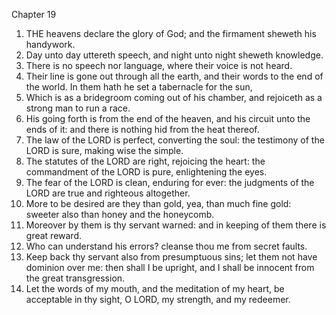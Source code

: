 

Chapter 19

1. THE heavens declare the glory of God; and the firmament sheweth his handywork.
2. Day unto day uttereth speech, and night unto night sheweth knowledge.
3. There is no speech nor language, where their voice is not heard.
4. Their line is gone out through all the earth, and their words to the end of the world.  In them hath he set a tabernacle for the sun,
5. Which is as a bridegroom coming out of his chamber, and rejoiceth as a strong man to run a race.
6. His going forth is from the end of the heaven, and his circuit unto the ends of it: and there is nothing hid from the heat thereof.
7. The law of the LORD is perfect, converting the soul: the testimony of the LORD is sure, making wise the simple.
8. The statutes of the LORD are right, rejoicing the heart: the commandment of the LORD is pure, enlightening the eyes.
9. The fear of the LORD is clean, enduring for ever: the judgments of the LORD are true and righteous altogether.
10. More to be desired are they than gold, yea, than much fine gold: sweeter also than honey and the honeycomb.
11. Moreover by them is thy servant warned: and in keeping of them there is great reward.
12. Who can understand his errors?  cleanse thou me from secret faults.
13. Keep back thy servant also from presumptuous sins; let them not have dominion over me: then shall I be upright, and I shall be innocent from the great transgression.
14. Let the words of my mouth, and the meditation of my heart, be acceptable in thy sight, O LORD, my strength, and my redeemer.

